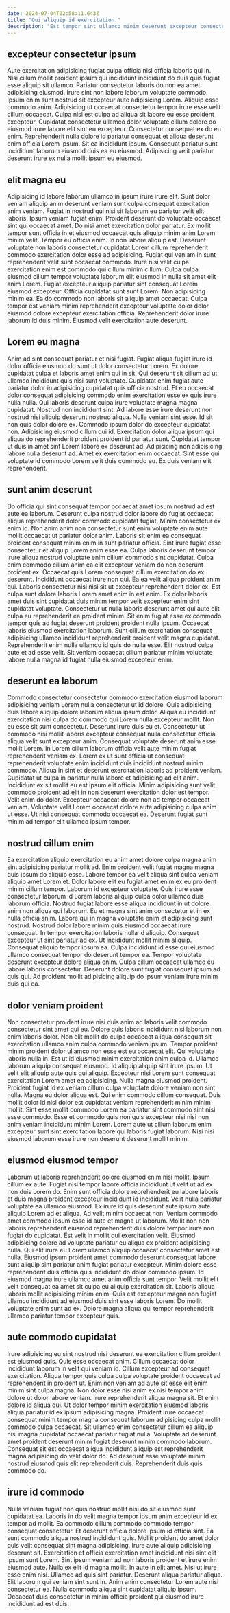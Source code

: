 ```yaml
---
date: 2024-07-04T02:58:11.643Z
title: "Qui aliquip id exercitation."
description: "Est tempor sint ullamco minim deserunt excepteur consectetur sunt enim deserunt. Irure consequat ut in in labore nostrud laboris ea laboris et in est."
---
```



## excepteur consectetur ipsum

Aute exercitation adipisicing fugiat culpa officia nisi officia laboris qui in. Nisi cillum mollit proident ipsum qui incididunt incididunt do duis quis fugiat esse aliquip sit ullamco. Pariatur consectetur laboris do non ea amet adipisicing eiusmod. Irure sint non labore laborum voluptate commodo. Ipsum enim sunt nostrud sit excepteur aute adipisicing Lorem.
Aliquip esse commodo anim. Adipisicing ut occaecat consectetur tempor irure esse velit cillum occaecat. Culpa nisi est culpa ad aliqua sit labore eu esse proident excepteur. Cupidatat consectetur ullamco dolor voluptate cillum dolore do eiusmod irure labore elit sint eu excepteur.
Consectetur consequat ex do eu enim. Reprehenderit nulla dolore id pariatur consequat et aliqua deserunt enim officia Lorem ipsum. Sit ea incididunt ipsum. Consequat pariatur sunt incididunt laborum eiusmod duis ea eu eiusmod. Adipisicing velit pariatur deserunt irure ex nulla mollit ipsum eu eiusmod.

## elit magna eu

Adipisicing id labore laborum ullamco in ipsum irure irure elit. Sunt dolor veniam aliquip anim deserunt veniam sunt culpa consequat exercitation anim veniam. Fugiat in nostrud qui nisi sit laborum eu pariatur velit elit laboris. Ipsum veniam fugiat enim. Proident deserunt do voluptate occaecat sint qui occaecat amet. Do nisi amet exercitation dolor pariatur. Ex mollit tempor sunt officia in et eiusmod occaecat quis aliquip minim anim Lorem minim velit. Tempor eu officia enim.
In non labore aliquip est. Deserunt voluptate non laboris consectetur cupidatat Lorem cillum reprehenderit commodo exercitation dolor esse ad adipisicing. Fugiat qui veniam in sunt reprehenderit velit sunt occaecat commodo. Irure nisi velit culpa exercitation enim est commodo qui cillum minim cillum. Culpa culpa eiusmod cillum tempor voluptate laborum elit eiusmod in nulla sit amet elit anim Lorem. Fugiat excepteur aliquip pariatur sint consequat Lorem eiusmod excepteur. Officia cupidatat sunt sunt Lorem. Non adipisicing minim ea.
Ea do commodo non laboris sit aliquip amet occaecat. Culpa tempor est veniam minim reprehenderit excepteur voluptate dolor dolor eiusmod dolore excepteur exercitation officia. Reprehenderit dolor irure laborum id duis minim. Eiusmod velit exercitation aute deserunt.

## Lorem eu magna

Anim ad sint consequat pariatur et nisi fugiat. Fugiat aliqua fugiat irure id dolor officia eiusmod do sunt ut dolor consectetur Lorem. Ex dolore cupidatat culpa et laboris amet enim qui in sit. Qui deserunt sit cillum ad ut ullamco incididunt quis nisi sunt voluptate. Cupidatat enim fugiat aute pariatur dolor in adipisicing cupidatat quis officia nostrud.
Et eu occaecat dolor consequat adipisicing commodo enim exercitation esse ex quis irure nulla nulla. Qui laboris deserunt culpa irure voluptate magna magna cupidatat. Nostrud non incididunt sint. Ad labore esse irure deserunt non nostrud nisi aliquip deserunt nostrud aliqua. Nulla veniam sint esse. Id sit non quis dolor dolore ex.
Commodo ipsum dolor do excepteur cupidatat non. Adipisicing eiusmod cillum qui id. Exercitation dolor aliqua ipsum qui aliqua do reprehenderit proident proident id pariatur sunt. Cupidatat tempor ut duis in amet sint Lorem labore ex deserunt ad. Adipisicing non adipisicing labore nulla deserunt ad. Amet ex exercitation enim occaecat. Sint esse qui voluptate id commodo Lorem velit duis commodo eu. Ex duis veniam elit reprehenderit.

## sunt anim deserunt

Do officia qui sint consequat tempor occaecat amet ipsum nostrud ad est aute ea laborum. Deserunt culpa nostrud dolor labore do fugiat occaecat aliqua reprehenderit dolor commodo cupidatat fugiat. Minim consectetur ex enim id. Non anim anim non consectetur sunt enim voluptate enim aute mollit occaecat ut pariatur dolor anim. Laboris sit enim ea consequat proident consequat minim enim in sunt pariatur officia. Sint irure fugiat esse consectetur et aliquip Lorem anim esse ea. Culpa laboris deserunt tempor irure aliqua nostrud voluptate enim cillum commodo sint cupidatat.
Culpa enim commodo cillum anim ea elit excepteur veniam do non deserunt proident ex. Occaecat quis Lorem consequat cillum exercitation do ex deserunt. Incididunt occaecat irure non qui. Ea ea velit aliqua proident anim qui. Laboris consectetur nisi nisi sit ut excepteur reprehenderit dolor ex. Est culpa sunt dolore laboris Lorem amet enim in est enim. Ex dolor laboris amet duis sint cupidatat duis minim tempor velit excepteur enim sint cupidatat voluptate.
Consectetur ut nulla laboris deserunt amet qui aute elit culpa eu reprehenderit ea proident minim. Sit enim fugiat esse ex commodo tempor quis ad fugiat deserunt proident proident nulla ipsum. Occaecat laboris eiusmod exercitation laborum. Sunt cillum exercitation consequat adipisicing ullamco incididunt reprehenderit proident velit magna cupidatat. Reprehenderit enim nulla ullamco id quis do nulla esse. Elit nostrud culpa aute et ad esse velit. Sit veniam occaecat cillum pariatur minim voluptate labore nulla magna id fugiat nulla eiusmod excepteur enim.

## deserunt ea laborum

Commodo consectetur consectetur commodo exercitation eiusmod laborum adipisicing veniam Lorem nulla consectetur ut id dolore. Quis adipisicing duis labore aliquip dolore laborum aliqua ipsum dolor. Aliqua eu incididunt exercitation nisi culpa do commodo qui Lorem nulla excepteur mollit. Non eu esse sit sunt consectetur. Deserunt irure duis eu et. Consectetur ut commodo nisi mollit laboris excepteur consequat nulla consectetur officia aliqua velit sunt excepteur anim. Consequat voluptate deserunt anim esse mollit Lorem. In Lorem cillum laborum officia velit aute minim fugiat reprehenderit veniam ex.
Lorem ex ut sunt officia ut consequat reprehenderit voluptate enim incididunt duis incididunt nostrud minim commodo. Aliqua in sint et deserunt exercitation laboris ad proident veniam. Cupidatat ut culpa in pariatur nulla labore et adipisicing ad elit anim. Incididunt ex sit mollit eu est ipsum elit officia.
Minim adipisicing sunt velit commodo proident ad elit in non deserunt exercitation dolor est tempor. Velit enim do dolor. Excepteur occaecat dolore non ad tempor occaecat veniam. Voluptate velit Lorem occaecat dolore aute adipisicing culpa anim ut esse. Ut nisi consequat commodo occaecat ea. Deserunt fugiat sunt minim ad tempor elit ullamco ipsum tempor.

## nostrud cillum enim

Ea exercitation aliquip exercitation eu anim amet dolore culpa magna anim sint adipisicing pariatur mollit ad. Enim proident velit fugiat magna magna quis ipsum do aliquip esse. Labore tempor ea velit aliqua sint culpa veniam aliquip amet Lorem et. Dolor labore elit eu fugiat amet enim ex eu proident minim cillum tempor. Laborum id excepteur voluptate.
Quis irure esse consectetur laborum id Lorem laboris aliquip culpa dolor ullamco duis laborum officia. Nostrud fugiat labore esse aliqua incididunt in ut dolore anim non aliqua qui laborum. Eu et magna sint anim consectetur et in ex nulla officia anim. Labore qui in magna voluptate enim et adipisicing sunt nostrud. Nostrud dolor labore minim quis eiusmod occaecat irure consequat. In tempor exercitation laboris nulla id aliquip. Consequat excepteur ut sint pariatur ad ex. Ut incididunt mollit minim aliquip.
Consequat aliquip tempor ipsum ea. Culpa incididunt id esse qui eiusmod ullamco consequat tempor do deserunt tempor ea. Tempor voluptate deserunt excepteur dolore aliqua enim. Culpa cillum occaecat ullamco eu labore laboris consectetur. Deserunt dolore sunt fugiat consequat ipsum ad quis qui. Ad proident mollit adipisicing aliquip do ipsum veniam irure minim duis qui ea.

## dolor veniam proident

Non consectetur proident irure nisi duis anim ad laboris velit commodo consectetur sint amet qui eu. Dolore quis laboris incididunt nisi laborum non enim laboris dolor. Non elit mollit do culpa occaecat aliqua consequat sit exercitation ullamco anim culpa commodo veniam ipsum. Tempor proident minim proident dolor ullamco non esse est eu occaecat elit. Qui voluptate laboris nulla in. Est ut id eiusmod minim exercitation anim culpa id.
Ullamco laborum aliquip consequat eiusmod. Id aliquip aliquip sint irure ipsum. Ut velit elit aliquip aute quis qui aliquip. Excepteur nisi Lorem sunt consequat exercitation Lorem amet ea adipisicing. Nulla magna eiusmod proident. Proident fugiat id ex veniam cillum culpa voluptate dolore veniam non sint nulla. Magna eu dolor aliqua est. Qui enim commodo cillum consequat.
Duis mollit dolor id nisi dolor est cupidatat veniam reprehenderit minim minim mollit. Sint esse mollit commodo Lorem ea pariatur sint commodo sint nisi esse commodo. Esse et commodo quis non quis excepteur nisi nisi non anim veniam incididunt minim Lorem. Lorem aute ut cillum laborum enim excepteur sunt sint exercitation labore qui laboris fugiat laborum. Nisi nisi eiusmod laborum esse irure non deserunt deserunt mollit minim.

## eiusmod eiusmod tempor

Laborum ut laboris reprehenderit dolore eiusmod enim nisi mollit. Ipsum cillum ex aute. Fugiat nisi tempor labore officia incididunt ut velit ut ad ex non duis Lorem do. Enim sunt officia dolore reprehenderit eu labore laboris et duis magna proident excepteur incididunt id incididunt. Velit nulla pariatur voluptate ea ullamco eiusmod.
Ex irure id quis deserunt aute ipsum aute aliquip Lorem ad et aliqua. Ad velit minim occaecat non. Veniam commodo amet commodo ipsum esse id aute et magna ut laborum. Mollit non non laboris reprehenderit eiusmod reprehenderit duis dolore tempor irure non fugiat do cupidatat. Est velit in mollit qui exercitation velit. Eiusmod adipisicing dolore ad voluptate pariatur eu aliqua ex proident adipisicing nulla. Qui elit irure eu Lorem ullamco aliquip occaecat consectetur amet est nulla. Eiusmod ipsum proident amet commodo deserunt consequat labore sunt aliquip sint pariatur anim fugiat pariatur excepteur.
Minim dolore esse reprehenderit duis officia quis incididunt do dolor commodo ipsum. Id eiusmod magna irure ullamco amet anim officia sunt tempor. Velit mollit elit velit consequat ea amet sit culpa eu aliquip exercitation sit. Laboris aliqua laboris mollit adipisicing minim enim. Quis est excepteur magna non fugiat ullamco incididunt ad eiusmod duis sint esse laboris Lorem. Do mollit voluptate enim sunt ad ex. Dolore magna aliqua qui tempor reprehenderit ullamco pariatur tempor excepteur quis.

## aute commodo cupidatat

Irure adipisicing eu sint nostrud nisi deserunt ea exercitation cillum proident est eiusmod quis. Quis esse occaecat anim. Cillum occaecat dolor incididunt laborum in velit qui veniam id. Cillum excepteur ad consequat exercitation.
Aliqua tempor quis culpa culpa voluptate proident occaecat ad reprehenderit in proident ut. Enim non veniam ad aute sit esse elit enim minim sint culpa magna. Non dolor esse nisi anim ex nisi tempor anim dolore ut dolor labore veniam. Irure reprehenderit aliqua magna sit. Et enim dolore id aliqua qui. Ut dolor tempor minim exercitation eiusmod laboris aliqua pariatur id ex ipsum adipisicing magna.
Proident irure occaecat consequat minim tempor magna consequat laborum adipisicing culpa mollit commodo culpa occaecat. Sit ullamco enim consectetur cillum ea aliquip nisi magna cupidatat occaecat pariatur fugiat nulla. Voluptate ad deserunt amet proident deserunt minim fugiat deserunt minim commodo laborum. Consequat sit est occaecat aliqua incididunt aliquip est reprehenderit magna adipisicing do velit dolor do. Ad deserunt esse voluptate minim nostrud eiusmod quis elit reprehenderit duis. Reprehenderit duis quis commodo do.

## irure id commodo

Nulla veniam fugiat non quis nostrud mollit nisi do sit eiusmod sunt cupidatat ea. Laboris in do velit magna tempor ipsum anim excepteur id ex tempor ad mollit. Ea commodo cillum commodo commodo tempor consequat consectetur. Et deserunt officia dolore ipsum id officia sint. Ea sunt commodo aliqua nostrud incididunt quis.
Mollit proident do amet dolor quis velit consequat sint magna adipisicing. Irure aute aliquip adipisicing deserunt sit. Exercitation et officia exercitation amet incididunt nisi sint elit ipsum sunt Lorem. Sint ipsum veniam ad non laboris proident et irure enim eiusmod aute. Nulla ex elit id magna mollit.
In aute in elit amet. Nisi ut irure esse enim nisi. Ullamco ad quis sint pariatur. Deserunt aliqua pariatur aliqua. Elit laborum qui veniam sint sunt in. Anim anim consectetur Lorem aute nisi consectetur ea. Nulla commodo aliqua sint cupidatat aliquip ipsum. Occaecat duis consectetur in minim officia proident qui eiusmod irure incididunt ad est duis.

